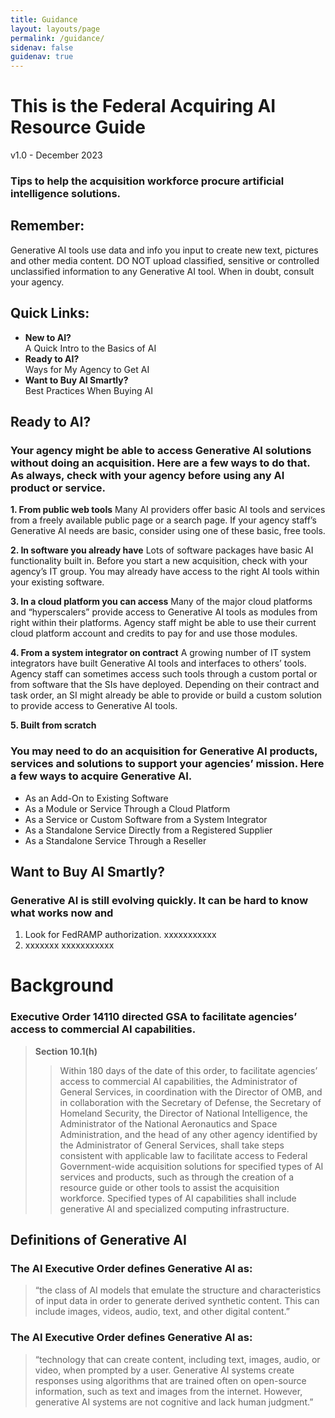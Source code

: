 ```yaml
---
title: Guidance
layout: layouts/page
permalink: /guidance/
sidenav: false
guidenav: true
---
```


# This is the Federal Acquiring AI Resource Guide

v1.0 - December 2023

### Tips to help the acquisition workforce procure artificial intelligence solutions.

## Remember:

Generative AI tools use data and info you input to create new text, pictures and other media content. DO NOT upload classified, sensitive or controlled unclassified information to any Generative AI tool. When in doubt, consult your agency.

## Quick Links:

- **New to AI?**  
  A Quick Intro to the Basics of AI
- **Ready to AI?**  
  Ways for My Agency to Get  AI
- **Want to Buy AI Smartly?**  
  Best Practices When Buying AI

## Ready to AI?

### Your agency might be able to access Generative AI solutions without doing an acquisition. Here are a few ways to do that. As always, check with your agency before using any AI product or service.

**1. From public web tools**
Many AI providers offer basic AI tools and services from a freely available public page or a search page. If your agency staff’s Generative AI needs are basic, consider using one of these basic, free tools.

**2. In software you already have**
Lots of software packages have basic AI functionality built in. Before you start a new acquisition, check with your agency’s IT group. You may already have access to the right AI tools within your existing software.

**3. In a cloud platform you can access**
Many of the major cloud platforms and “hyperscalers” provide access to Generative AI tools as modules from right within their platforms. Agency staff might be able to use their current cloud platform account and credits to pay for and use those modules.

**4. From a system integrator on contract**
A growing number of IT system integrators have built Generative AI tools and interfaces to others’ tools. Agency staff can sometimes access such tools through a custom portal or from software that the SIs have deployed. Depending on their contract and task order, an SI might already be able to provide or build a custom solution to provide access to Generative AI tools.

**5. Built from scratch**

### You may need to do an acquisition for Generative AI products, services and solutions to support your agencies’ mission. Here a few ways to acquire Generative AI.

- As an Add-On to Existing Software
- As a Module or Service Through a Cloud Platform
- As a Service or Custom Software from a System Integrator
- As a Standalone Service Directly from a Registered Supplier
- As a Standalone Service Through a Reseller

## Want to Buy AI Smartly?

### Generative AI is still evolving quickly. It can be hard to know what works now and 

1. Look for FedRAMP authorization.
xxxxxxxxxxx
1. xxxxxxx
xxxxxxxxxxx

# Background

### Executive Order 14110 directed GSA to facilitate agencies’ access to commercial AI capabilities. 

> **Section 10.1(h)**
>   
>> Within 180 days of the date of this order, to facilitate agencies’ access to commercial AI capabilities, the Administrator of General Services, in coordination with the Director of OMB, and in collaboration with the Secretary of Defense, the Secretary of Homeland Security, the Director of National Intelligence, the Administrator of the National Aeronautics and Space Administration, and the head of any other agency identified by the Administrator of General Services, shall take steps consistent with applicable law to facilitate access to Federal Government-wide acquisition solutions for specified types of AI services and products, such as through the creation of a resource guide or other tools to assist the acquisition workforce.  Specified types of AI capabilities shall include generative AI and specialized computing infrastructure.

## Definitions of Generative AI

### The AI Executive Order defines Generative AI as:

>“the class of AI models that emulate the structure and characteristics of input data in order to generate derived synthetic content.  This can include images, videos, audio, text, and other digital content.”

### The AI Executive Order defines Generative AI as: 

>“technology that can create content, including text, images, audio, or video, when prompted by a user. Generative AI systems create responses using algorithms that are trained often on open-source information, such as text and images from the internet. However, generative AI systems are not cognitive and lack human judgment.”
